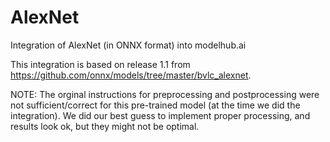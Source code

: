 # AlexNet
Integration of AlexNet (in ONNX format) into modelhub.ai

This integration is based on release 1.1 from https://github.com/onnx/models/tree/master/bvlc_alexnet. 

NOTE: The orginal instructions for preprocessing and postprocessing were not sufficient/correct for this pre-trained model (at the time we did the integration). We did our best guess to implement proper processing, and results look ok, but they might not be optimal.

